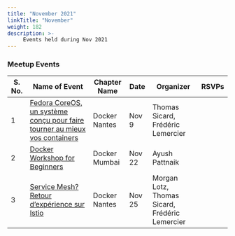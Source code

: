 ```yaml
---
title: "November 2021"
linkTitle: "November"
weight: 182
description: >-
     Events held during Nov 2021
---
```



### Meetup Events

| S. No. |   Name of Event    |   Chapter Name  |   Date     |  Organizer  |  RSVPs  | 
|-----------|-----------|-------------|----------------|-------------|------------|
| 1 | [Fedora CoreOS, un système conçu pour faire tourner au mieux vos containers](https://www.meetup.com/Docker-Nantes/events/281670123/) | Docker Nantes | Nov 9 | Thomas Sicard, Frédéric Lemercier |  | 
| 2 | [Docker Workshop for Beginners](https://www.meetup.com/Docker-Mumbai/events/282016470//) | Docker Mumbai | Nov 22 | Ayush Pattnaik |  | <br>
| 3 | [Service Mesh? Retour d’expérience sur Istio](https://www.meetup.com/Docker-Nantes) | Docker Nantes | Nov 25 | Morgan Lotz, Thomas Sicard, Frédéric Lemercier |  | <br>
